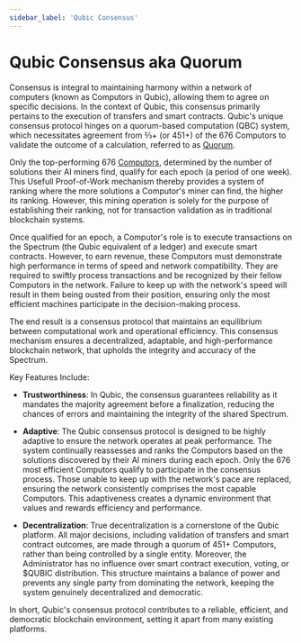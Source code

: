```yaml
---
sidebar_label: 'Qubic Consensus'
---
```


# Qubic Consensus aka Quorum

Consensus is integral to maintaining harmony within a network of computers (known as Computors in Qubic), allowing them to agree on specific decisions. In the context of Qubic, this consensus primarily pertains to the execution of transfers and smart contracts. Qubic's unique consensus protocol hinges on a quorum-based computation (QBC) system, which necessitates agreement from ⅔+ (or 451+) of the 676 Computors to validate the outcome of a calculation, referred to as [Quorum](/learn/quorum).

Only the top-performing 676 [Computors](/learn/nodes), determined by the number of solutions their AI miners find, qualify for each epoch (a period of one week). This Usefull Proof-of-Work mechanism thereby provides a system of ranking where the more solutions a Computor's miner can find, the higher its ranking. However, this mining operation is solely for the purpose of establishing their ranking, not for transaction validation as in traditional blockchain systems.

Once qualified for an epoch, a Computor's role is to execute transactions on the Spectrum (the Qubic equivalent of a ledger) and execute smart contracts. However, to earn revenue, these Computors must demonstrate high performance in terms of speed and network compatibility. They are required to swiftly process transactions and be recognized by their fellow Computors in the network. Failure to keep up with the network's speed will result in them being ousted from their position, ensuring only the most efficient machines participate in the decision-making process.

The end result is a consensus protocol that maintains an equilibrium between computational work and operational efficiency. This consensus mechanism ensures a decentralized, adaptable, and high-performance blockchain network, that upholds the integrity and accuracy of the Spectrum.

Key Features Include:

- **Trustworthiness**: In Qubic, the consensus guarantees reliability as it mandates the majority agreement before a finalization, reducing the chances of errors and maintaining the integrity of the shared Spectrum.

- **Adaptive**: The Qubic consensus protocol is designed to be highly adaptive to ensure the network operates at peak performance. The system continually reassesses and ranks the Computors based on the solutions discovered by their AI miners during each epoch. Only the 676 most efficient Computors qualify to participate in the consensus process. Those unable to keep up with the network's pace are replaced, ensuring the network consistently comprises the most capable Computors. This adaptiveness creates a dynamic environment that values and rewards efficiency and performance.

- **Decentralization**: True decentralization is a cornerstone of the Qubic platform. All major decisions, including validation of transfers and smart contract outcomes, are made through a quorum of 451+ Computors, rather than being controlled by a single entity. Moreover, the Administrator has no influence over smart contract execution, voting, or $QUBIC distribution. This structure maintains a balance of power and prevents any single party from dominating the network, keeping the system genuinely decentralized and democratic.

In short, Qubic's consensus protocol contributes to a reliable, efficient, and democratic blockchain environment, setting it apart from many existing platforms.
